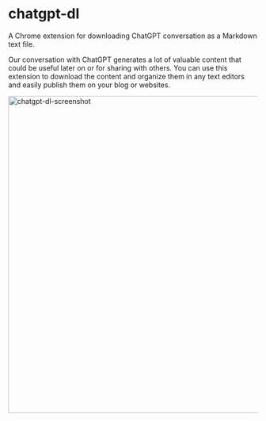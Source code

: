 # chatgpt-dl
A Chrome extension for downloading ChatGPT conversation as a Markdown text file.

Our conversation with ChatGPT generates a lot of valuable content that could be useful later on or for sharing with others.  You can use this extension to download the content and organize them in any text editors and easily publish them on your blog or websites. 


<img width="640" alt="chatgpt-dl-screenshot" src="https://user-images.githubusercontent.com/74058/230789648-4f339ad9-8f52-4863-89b3-974a73f5f4d2.png">
